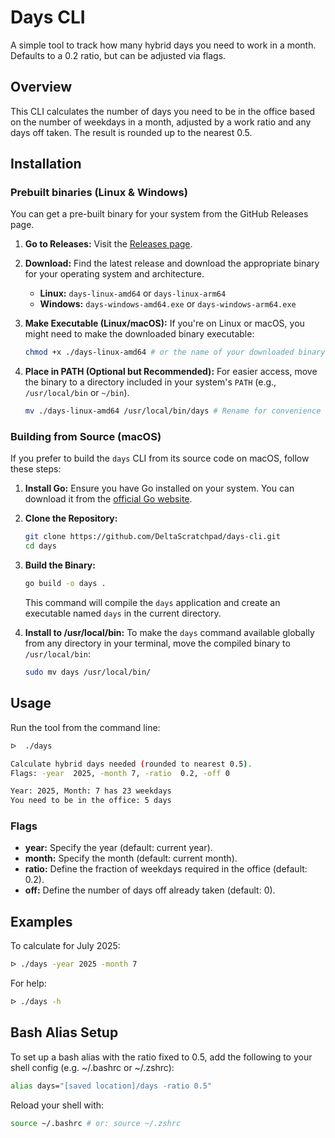 # Days CLI

A simple tool to track how many hybrid days you need to work in a month.
Defaults to a 0.2 ratio, but can be adjusted via flags.

## Overview

This CLI calculates the number of days you need to be in the office based on the number of weekdays in a month, adjusted by a work ratio and any days off taken. The result is rounded up to the nearest 0.5.

## Installation

### Prebuilt binaries (Linux & Windows)

You can get a pre-built binary for your system from the GitHub Releases page.

1. **Go to Releases:** Visit the [Releases page](https://github.com/DeltaScratchpad/days-cli/releases).
2. **Download:** Find the latest release and download the appropriate binary for your operating system and architecture.
    * **Linux:** `days-linux-amd64` or `days-linux-arm64`
    * **Windows:** `days-windows-amd64.exe` or `days-windows-arm64.exe`
3. **Make Executable (Linux/macOS):** If you're on Linux or macOS, you might need to make the downloaded binary executable:

    ```bash
    chmod +x ./days-linux-amd64 # or the name of your downloaded binary
    ```

4. **Place in PATH (Optional but Recommended):** For easier access, move the binary to a directory included in your system's `PATH` (e.g., `/usr/local/bin` or `~/bin`).

    ```bash
    mv ./days-linux-amd64 /usr/local/bin/days # Rename for convenience
    ```

### Building from Source (macOS)

If you prefer to build the `days` CLI from its source code on macOS, follow these steps:

1. **Install Go:** Ensure you have Go installed on your system. You can download it from the [official Go website](https://go.dev/doc/install).
2. **Clone the Repository:**

    ```bash
    git clone https://github.com/DeltaScratchpad/days-cli.git
    cd days
    ```

3. **Build the Binary:**

    ```bash
    go build -o days .
    ```

    This command will compile the `days` application and create an executable named `days` in the current directory.
4. **Install to /usr/local/bin:**
    To make the `days` command available globally from any directory in your terminal, move the compiled binary to `/usr/local/bin`:

    ```bash
    sudo mv days /usr/local/bin/
    ```

## Usage

Run the tool from the command line:

```bash
ᐅ  ./days

Calculate hybrid days needed (rounded to nearest 0.5).
Flags: -year  2025, -month 7, -ratio  0.2, -off 0

Year: 2025, Month: 7 has 23 weekdays
You need to be in the office: 5 days
```

### Flags

* **year:** Specify the year (default: current year).
* **month:** Specify the month (default: current month).
* **ratio:** Define the fraction of weekdays required in the office (default: 0.2).
* **off:** Define the number of days off already taken (default: 0).

## Examples

To calculate for July 2025:

```bash
ᐅ ./days -year 2025 -month 7
```

For help:

```bash
ᐅ ./days -h
```

## Bash Alias Setup

To set up a bash alias with the ratio fixed to 0.5, add the following to your shell config (e.g. ~/.bashrc or ~/.zshrc):

```bash
alias days="[saved location]/days -ratio 0.5"
```

Reload your shell with:

```bash
source ~/.bashrc # or: source ~/.zshrc
```
